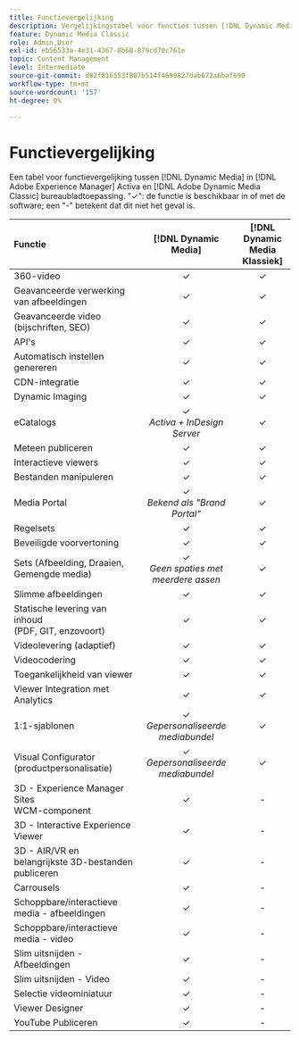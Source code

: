 ```yaml
---
title: Functievergelijking
description: Vergelijkingstabel voor functies tussen [!DNL Dynamic Media] in [!DNL Adobe Experience Manager] Activa en [!DNL Adobe Dynamic Media Classic] bureaubladtoepassing.
feature: Dynamic Media Classic
role: Admin,User
exl-id: eb56533a-4e31-4367-8b68-879cd70c761e
topic: Content Management
level: Intermediate
source-git-commit: d82f816553f807b514f4690827dab672a6baf690
workflow-type: tm+mt
source-wordcount: '157'
ht-degree: 0%

---
```


# Functievergelijking

Een tabel voor functievergelijking tussen [!DNL Dynamic Media] in [!DNL Adobe Experience Manager] Activa en [!DNL Adobe Dynamic Media Classic] bureaubladtoepassing. &quot;✓&quot;: de functie is beschikbaar in of met de software; een &quot;-&quot; betekent dat dit niet het geval is.

| Functie | [!DNL Dynamic Media] | [!DNL Dynamic Media<br>Klassiek] |
| :--- | :---: | :---: |
| 360-video | ✓ | ✓ |
| Geavanceerde verwerking van afbeeldingen | ✓ | ✓ |
| Geavanceerde video (bijschriften, SEO) | ✓ | ✓ |
| API&#39;s | ✓ | ✓ |
| Automatisch instellen genereren | ✓ | ✓ |
| CDN-integratie | ✓ | ✓ |
| Dynamic Imaging | ✓ | ✓ |
| eCatalogs | ✓<br>*Activa + InDesign Server* | ✓ |
| Meteen publiceren | ✓ | ✓ |
| Interactieve viewers | ✓ | ✓ |
| Bestanden manipuleren | ✓ | ✓ |
| Media Portal | ✓<br>*Bekend als &quot;Brand Portal&quot;* | ✓ |
| Regelsets | ✓ | ✓ |
| Beveiligde voorvertoning | ✓ | ✓ |
| Sets (Afbeelding, Draaien, Gemengde media) | ✓<br>*Geen spaties met meerdere assen* | ✓ |
| Slimme afbeeldingen | ✓ | ✓ |
| Statische levering van inhoud<br>(PDF, GIT, enzovoort) | ✓ | ✓ |
| Videolevering (adaptief) | ✓ | ✓ |
| Videocodering | ✓ | ✓ |
| Toegankelijkheid van viewer | ✓ | ✓ |
| Viewer Integration met Analytics | ✓ | ✓ |
| 1:1-sjablonen | ✓<br>*Gepersonaliseerde mediabundel* | ✓ |
| Visual Configurator<br>(productpersonalisatie) | ✓<br>*Gepersonaliseerde mediabundel* | ✓ |
| 3D - Experience Manager Sites<br>WCM-component | ✓ | - |
| 3D - Interactive Experience Viewer | ✓ | - |
| 3D - AIR/VR en belangrijkste 3D-bestanden publiceren | ✓ | - |
| Carrousels | ✓ | - |
| Schoppbare/interactieve media - afbeeldingen | ✓ | - |
| Schoppbare/interactieve media - video | ✓ | - |
| Slim uitsnijden - Afbeeldingen | ✓ | - |
| Slim uitsnijden - Video | ✓ | - |
| Selectie videominiatuur | ✓ | - |
| Viewer Designer | ✓ | - |
| YouTube Publiceren | ✓ | - |
